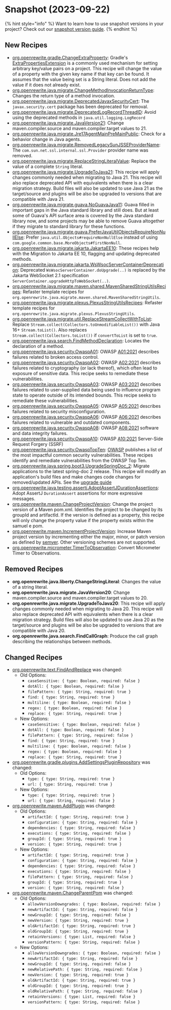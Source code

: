 # Snapshot (2023-09-22)

{% hint style="info" %}
Want to learn how to use snapshot versions in your project? Check out our [snapshot version guide](/reference/snapshot-instructions.md).
{% endhint %}

## New Recipes

* [org.openrewrite.gradle.ChangeExtraProperty](https://docs.openrewrite.org/recipes/gradle/changeextraproperty): Gradle's [ExtraPropertiesExtension](https://docs.gradle.org/current/dsl/org.gradle.api.plugins.ExtraPropertiesExtension.html) is a commonly used mechanism for setting arbitrary key/value pairs on a project. This recipe will change the value of a property with the given key name if that key can be found. It assumes that the value being set is a String literal. Does not add the value if it does not already exist. 
* [org.openrewrite.java.migrate.ChangeMethodInvocationReturnType](https://docs.openrewrite.org/recipes/java/migrate/changemethodinvocationreturntype): Changes the return type of a method invocation. 
* [org.openrewrite.java.migrate.DeprecatedJavaxSecurityCert](https://docs.openrewrite.org/recipes/java/migrate/deprecatedjavaxsecuritycert): The `javax.security.cert` package has been deprecated for removal. 
* [org.openrewrite.java.migrate.DeprecatedLogRecordThreadID](https://docs.openrewrite.org/recipes/java/migrate/deprecatedlogrecordthreadid): Avoid using the deprecated methods in `java.util.logging.LogRecord` 
* [org.openrewrite.java.migrate.JavaVersion21](https://docs.openrewrite.org/recipes/java/migrate/javaversion21): Change maven.compiler.source and maven.compiler.target values to 21. 
* [org.openrewrite.java.migrate.Jre17AgentMainPreMainPublic](https://docs.openrewrite.org/recipes/java/migrate/jre17agentmainpremainpublic): Check for a behavior change in Java agents. 
* [org.openrewrite.java.migrate.RemovedLegacySunJSSEProviderName](https://docs.openrewrite.org/recipes/java/migrate/removedlegacysunjsseprovidername): The `com.sun.net.ssl.internal.ssl.Provider` provider name was removed. 
* [org.openrewrite.java.migrate.ReplaceStringLiteralValue](https://docs.openrewrite.org/recipes/java/migrate/replacestringliteralvalue): Replace the value of a complete `String` literal. 
* [org.openrewrite.java.migrate.UpgradeToJava21](https://docs.openrewrite.org/recipes/java/migrate/upgradetojava21): This recipe will apply changes commonly needed when migrating to Java 21. This recipe will also replace deprecated API with equivalents when there is a clear migration strategy. Build files will also be updated to use Java 21 as the target/source and plugins will be also be upgraded to versions that are compatible with Java 21. 
* [org.openrewrite.java.migrate.guava.NoGuavaJava11](https://docs.openrewrite.org/recipes/java/migrate/guava/noguavajava11): Guava filled in important gaps in the Java standard library and still does. But at least some of Guava's API surface area is covered by the Java standard library now, and some projects may be able to remove Guava altogether if they migrate to standard library for these functions. 
* [org.openrewrite.java.migrate.guava.PreferJavaUtilObjectsRequireNonNullElse](https://docs.openrewrite.org/recipes/java/migrate/guava/preferjavautilobjectsrequirenonnullelse): Prefer `java.util.Objects#requireNonNullElse` instead of using `com.google.common.base.MoreObjects#firstNonNull`. 
* [org.openrewrite.java.migrate.jakarta.JakartaEE10](https://docs.openrewrite.org/recipes/java/migrate/jakarta/jakartaee10): These recipes help with the Migration to Jakarta EE 10, flagging and updating deprecated methods. 
* [org.openrewrite.java.migrate.jakarta.WsWsocServerContainerDeprecation](https://docs.openrewrite.org/recipes/java/migrate/jakarta/wswsocservercontainerdeprecation): Deprecated `WsWsocServerContainer.doUpgrade(..)` is replaced by the Jakarta WebSocket 2.1 specification `ServerContainer.upgradeHttpToWebSocket(..)`. 
* [org.openrewrite.java.migrate.maven.shared.MavenSharedStringUtilsRecipes](https://docs.openrewrite.org/recipes/java/migrate/maven/shared/mavensharedstringutilsrecipes): Refaster template recipes for `org.openrewrite.java.migrate.maven.shared.MavenSharedStringUtils`. 
* [org.openrewrite.java.migrate.plexus.PlexusStringUtilsRecipes](https://docs.openrewrite.org/recipes/java/migrate/plexus/plexusstringutilsrecipes): Refaster template recipes for `org.openrewrite.java.migrate.plexus.PlexusStringUtils`. 
* [org.openrewrite.java.migrate.util.ReplaceStreamCollectWithToList](https://docs.openrewrite.org/recipes/java/migrate/util/replacestreamcollectwithtolist): Replace `Stream.collect(Collectors.toUnmodifiableList())` with Java 16+ `Stream.toList()`. Also replaces `Stream.collect(Collectors.toList())` if `convertToList` is set to `true`. 
* [org.openrewrite.java.search.FindMethodDeclaration](https://docs.openrewrite.org/recipes/java/search/findmethoddeclaration): Locates the declaration of a method. 
* [org.openrewrite.java.security.OwaspA01](https://docs.openrewrite.org/recipes/java/security/owaspa01): OWASP [A01:2021](https://owasp.org/Top10/A01_2021-Broken_Access_Control/) describes failures related to broken access  control. 
* [org.openrewrite.java.security.OwaspA02](https://docs.openrewrite.org/recipes/java/security/owaspa02): OWASP [A02:2021](https://owasp.org/Top10/A02_2021-Cryptographic_Failures/) describes failures related to cryptography  (or lack thereof), which often lead to exposure of sensitive data. This recipe seeks to remediate these vulnerabilities. 
* [org.openrewrite.java.security.OwaspA03](https://docs.openrewrite.org/recipes/java/security/owaspa03): OWASP [A03:2021](https://owasp.org/Top10/A03_2021-Injection/) describes failures related to user-supplied data being used to influence program state to operate outside of its intended bounds. This recipe seeks to remediate these vulnerabilities. 
* [org.openrewrite.java.security.OwaspA05](https://docs.openrewrite.org/recipes/java/security/owaspa05): OWASP [A05:2021](https://owasp.org/Top10/A05_2021-Security_Misconfiguration/) describes failures related to security  misconfiguration. 
* [org.openrewrite.java.security.OwaspA06](https://docs.openrewrite.org/recipes/java/security/owaspa06): OWASP [A06:2021](https://owasp.org/Top10/A06_2021-Vulnerable_and_Outdated_Components/) describes failures related to  vulnerable and outdated components. 
* [org.openrewrite.java.security.OwaspA08](https://docs.openrewrite.org/recipes/java/security/owaspa08): OWASP [A08:2021](https://owasp.org/Top10/A08_2021-Software_and_Data_Integrity_Failures/) software and data integrity  failures. 
* [org.openrewrite.java.security.OwaspA10](https://docs.openrewrite.org/recipes/java/security/owaspa10): OWASP [A10:2021](https://owasp.org/Top10/A10_2021-Server-Side_Request_Forgery_%28SSRF%29/) Server-Side Request Forgery (SSRF) 
* [org.openrewrite.java.security.OwaspTopTen](https://docs.openrewrite.org/recipes/java/security/owasptopten): [OWASP](https://owasp.org) publishes a list of the most impactful common security vulnerabilities.  These recipes identify and remediate vulnerabilities from the OWASP Top Ten. 
* [org.openrewrite.java.spring.boot3.UpgradeSpringDoc_2](https://docs.openrewrite.org/recipes/java/spring/boot3/upgradespringdoc_2): Migrate applications to the latest spring-doc 2 release. This recipe will modify an application's build files and make changes code changes for removed/updated APIs. See the [upgrade guide](https://springdoc.org/#migrating-from-springdoc-v1) 
* [org.openrewrite.java.testing.assertj.AdoptAssertJDurationAssertions](https://docs.openrewrite.org/recipes/java/testing/assertj/adoptassertjdurationassertions): Adopt AssertJ `DurationAssert` assertions for more expressive messages. 
* [org.openrewrite.maven.ChangeProjectVersion](https://docs.openrewrite.org/recipes/maven/changeprojectversion): Change the project version of a Maven pom.xml. Identifies the project to be changed by its groupId and artifactId. If the version is defined as a property, this recipe will only change the property value if the property exists within the samuel e pom. 
* [org.openrewrite.maven.IncrementProjectVersion](https://docs.openrewrite.org/recipes/maven/incrementprojectversion): Increase Maven project version by incrementing either the major, minor, or patch version as defined by [semver](https://semver.org/). Other versioning schemes are not supported. 
* [org.openrewrite.micrometer.TimerToObservation](https://docs.openrewrite.org/recipes/micrometer/timertoobservation): Convert Micrometer Timer to Observations. 

## Removed Recipes

* **org.openrewrite.java.liberty.ChangeStringLiteral**: Changes the value of a string literal. 
* **org.openrewrite.java.migrate.JavaVersion20**: Change maven.compiler.source and maven.compiler.target values to 20. 
* **org.openrewrite.java.migrate.UpgradeToJava20**: This recipe will apply changes commonly needed when migrating to Java 20. This recipe will also replace deprecated API with equivalents when there is a clear migration strategy. Build files will also be updated to use Java 20 as the target/source and plugins will be also be upgraded to versions that are compatible with Java 20. 
* **org.openrewrite.java.search.FindCallGraph**: Produce the call graph describing the relationships between methods. 

## Changed Recipes

* [org.openrewrite.text.FindAndReplace](https://docs.openrewrite.org/recipes/text/findandreplace) was changed:
  * Old Options:
    * `caseSensitive: { type: Boolean, required: false }`
    * `dotAll: { type: Boolean, required: false }`
    * `filePattern: { type: String, required: true }`
    * `find: { type: String, required: true }`
    * `multiline: { type: Boolean, required: false }`
    * `regex: { type: Boolean, required: false }`
    * `replace: { type: String, required: true }`
  * New Options:
    * `caseSensitive: { type: Boolean, required: false }`
    * `dotAll: { type: Boolean, required: false }`
    * `filePattern: { type: String, required: false }`
    * `find: { type: String, required: true }`
    * `multiline: { type: Boolean, required: false }`
    * `regex: { type: Boolean, required: false }`
    * `replace: { type: String, required: true }`
* [org.openrewrite.gradle.plugins.AddSettingsPluginRepository](https://docs.openrewrite.org/recipes/gradle/plugins/addsettingspluginrepository) was changed:
  * Old Options:
    * `type: { type: String, required: true }`
    * `url: { type: String, required: true }`
  * New Options:
    * `type: { type: String, required: true }`
    * `url: { type: String, required: false }`
* [org.openrewrite.maven.AddPlugin](https://docs.openrewrite.org/recipes/maven/addplugin) was changed:
  * Old Options:
    * `artifactId: { type: String, required: true }`
    * `configuration: { type: String, required: false }`
    * `dependencies: { type: String, required: false }`
    * `executions: { type: String, required: false }`
    * `groupId: { type: String, required: true }`
    * `version: { type: String, required: true }`
  * New Options:
    * `artifactId: { type: String, required: true }`
    * `configuration: { type: String, required: false }`
    * `dependencies: { type: String, required: false }`
    * `executions: { type: String, required: false }`
    * `filePattern: { type: String, required: false }`
    * `groupId: { type: String, required: true }`
    * `version: { type: String, required: false }`
* [org.openrewrite.maven.ChangeParentPom](https://docs.openrewrite.org/recipes/maven/changeparentpom) was changed:
  * Old Options:
    * `allowVersionDowngrades: { type: Boolean, required: false }`
    * `newArtifactId: { type: String, required: false }`
    * `newGroupId: { type: String, required: false }`
    * `newVersion: { type: String, required: true }`
    * `oldArtifactId: { type: String, required: true }`
    * `oldGroupId: { type: String, required: true }`
    * `retainVersions: { type: List, required: false }`
    * `versionPattern: { type: String, required: false }`
  * New Options:
    * `allowVersionDowngrades: { type: Boolean, required: false }`
    * `newArtifactId: { type: String, required: false }`
    * `newGroupId: { type: String, required: false }`
    * `newRelativePath: { type: String, required: false }`
    * `newVersion: { type: String, required: true }`
    * `oldArtifactId: { type: String, required: true }`
    * `oldGroupId: { type: String, required: true }`
    * `oldRelativePath: { type: String, required: false }`
    * `retainVersions: { type: List, required: false }`
    * `versionPattern: { type: String, required: false }`